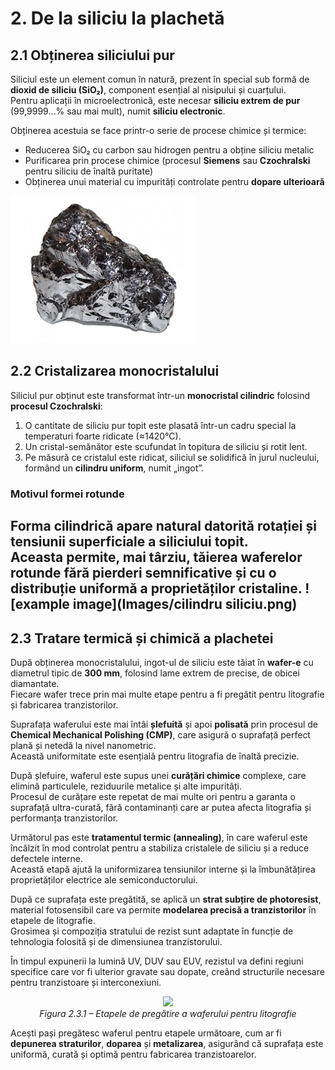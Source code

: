 # 2. De la siliciu la plachetă

## 2.1 Obținerea siliciului pur

Siliciul este un element comun în natură, prezent în special sub formă de **dioxid de siliciu (SiO₂)**, component esențial al nisipului și cuarțului.  
Pentru aplicații în microelectronică, este necesar **siliciu extrem de pur** (99,9999…% sau mai mult), numit **siliciu electronic**.  

Obținerea acestuia se face printr-o serie de procese chimice și termice:

- Reducerea SiO₂ cu carbon sau hidrogen pentru a obține siliciu metalic  
- Purificarea prin procese chimice (procesul **Siemens** sau **Czochralski** pentru siliciu de înaltă puritate)  
- Obținerea unui material cu impurități controlate pentru **dopare ulterioară**

![example image](Images/siliciu.png)

## 2.2 Cristalizarea monocristalului

Siliciul pur obținut este transformat într-un **monocristal cilindric** folosind **procesul Czochralski**:

1. O cantitate de siliciu pur topit este plasată într-un cadru special la temperaturi foarte ridicate (≈1420°C).  
2. Un cristal-semănător este scufundat în topitura de siliciu și rotit lent.  
3. Pe măsură ce cristalul este ridicat, siliciul se solidifică în jurul nucleului, formând un **cilindru uniform**, numit „ingot”.

### Motivul formei rotunde

Forma cilindrică apare natural datorită rotației și tensiunii superficiale a siliciului topit.  
Aceasta permite, mai târziu, **tăierea waferelor rotunde** fără pierderi semnificative și cu o distribuție uniformă a proprietăților cristaline.
![example image](Images/cilindru siliciu.png)
---

## 2.3 Tratare termică și chimică a plachetei

După obținerea monocristalului, ingot-ul de siliciu este tăiat în **wafer-e** cu diametrul tipic de **300 mm**, folosind lame extrem de precise, de obicei diamantate.  
Fiecare wafer trece prin mai multe etape pentru a fi pregătit pentru litografie și fabricarea tranzistorilor.

Suprafața waferului este mai întâi **șlefuită** și apoi **polisată** prin procesul de **Chemical Mechanical Polishing (CMP)**, care asigură o suprafață perfect plană și netedă la nivel nanometric.  
Această uniformitate este esențială pentru litografia de înaltă precizie.

După șlefuire, waferul este supus unei **curățări chimice** complexe, care elimină particulele, reziduurile metalice și alte impurități.  
Procesul de curățare este repetat de mai multe ori pentru a garanta o suprafață ultra-curată, fără contaminanți care ar putea afecta litografia și performanța tranzistorilor.

Următorul pas este **tratamentul termic (annealing)**, în care waferul este încălzit în mod controlat pentru a stabiliza cristalele de siliciu și a reduce defectele interne.  
Această etapă ajută la uniformizarea tensiunilor interne și la îmbunătățirea proprietăților electrice ale semiconductorului.

După ce suprafața este pregătită, se aplică un **strat subțire de photoresist**, material fotosensibil care va permite **modelarea precisă a tranzistorilor** în etapele de litografie.  
Grosimea și compoziția stratului de rezist sunt adaptate în funcție de tehnologia folosită și de dimensiunea tranzistorului.

În timpul expunerii la lumină UV, DUV sau EUV, rezistul va defini regiuni specifice care vor fi ulterior gravate sau dopate, creând structurile necesare pentru tranzistoare și interconexiuni.

<p align="center">
  <img src="./images/wafer_preparation.jpg" width="600">
  <br>
  <em>Figura 2.3.1 – Etapele de pregătire a waferului pentru litografie</em>
</p>

Acești pași pregătesc waferul pentru etapele următoare, cum ar fi **depunerea straturilor**, **doparea** și **metalizarea**, asigurând că suprafața este uniformă, curată și optimă pentru fabricarea tranzistoarelor.

